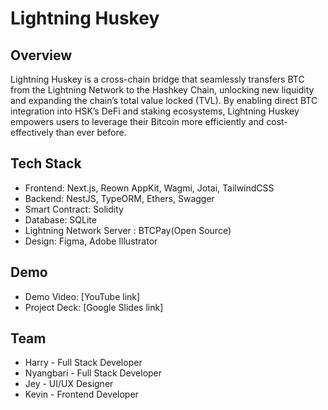 # Lightning Huskey

## Overview

Lightning Huskey is a cross-chain bridge that seamlessly transfers BTC from the Lightning
Network to the Hashkey Chain, unlocking new liquidity and expanding the chain’s total
value locked (TVL). By enabling direct BTC integration into HSK’s DeFi and staking
ecosystems, Lightning Huskey empowers users to leverage their Bitcoin more efficiently and
cost-effectively than ever before.

## Tech Stack

- Frontend: Next.js, Reown AppKit, Wagmi, Jotai, TailwindCSS
- Backend: NestJS, TypeORM, Ethers, Swagger
- Smart Contract: Solidity
- Database: SQLite
- Lightning Network Server : BTCPay(Open Source)
- Design: Figma, Adobe Illustrator

## Demo

- Demo Video: [YouTube link]
- Project Deck: [Google Slides link]

## Team

- Harry - Full Stack Developer
- Nyangbari - Full Stack Developer
- Jey - UI/UX Designer
- Kevin - Frontend Developer
